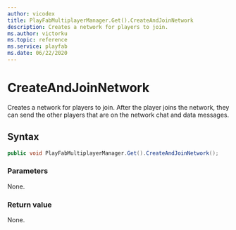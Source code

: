 ```yaml
---
author: vicodex
title: PlayFabMultiplayerManager.Get().CreateAndJoinNetwork
description: Creates a network for players to join.
ms.author: victorku
ms.topic: reference
ms.service: playfab
ms.date: 06/22/2020
---
```


# CreateAndJoinNetwork

Creates a network for players to join. After the player joins the network, they can send the other players that are on the network chat and data messages.

## Syntax

```csharp
public void PlayFabMultiplayerManager.Get().CreateAndJoinNetwork();
```

### Parameters

None.

### Return value

None.